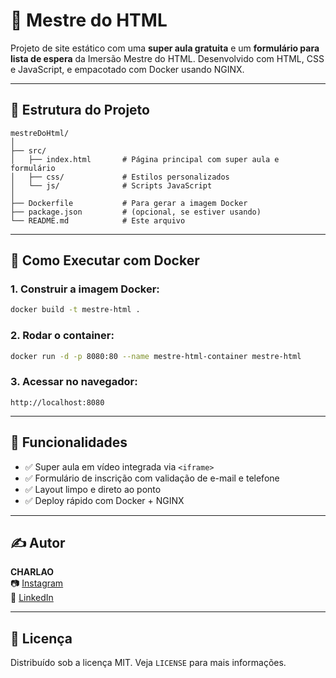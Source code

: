 # 🚀 Mestre do HTML

Projeto de site estático com uma **super aula gratuita** e um **formulário para lista de espera** da Imersão Mestre do HTML. Desenvolvido com HTML, CSS e JavaScript, e empacotado com Docker usando NGINX.

---

## 📁 Estrutura do Projeto

```
mestreDoHtml/
│
├── src/
│   ├── index.html       # Página principal com super aula e formulário
│   ├── css/             # Estilos personalizados
│   └── js/              # Scripts JavaScript
│
├── Dockerfile           # Para gerar a imagem Docker
├── package.json         # (opcional, se estiver usando)
└── README.md            # Este arquivo
```

---

## 🐳 Como Executar com Docker

### 1. Construir a imagem Docker:

```bash
docker build -t mestre-html .
```

### 2. Rodar o container:

```bash
docker run -d -p 8080:80 --name mestre-html-container mestre-html
```

### 3. Acessar no navegador:

```
http://localhost:8080
```

---

## 🧠 Funcionalidades

- ✅ Super aula em vídeo integrada via `<iframe>`
- ✅ Formulário de inscrição com validação de e-mail e telefone
- ✅ Layout limpo e direto ao ponto
- ✅ Deploy rápido com Docker + NGINX

---

## ✍️ Autor

**CHARLAO**  
📷 [Instagram](https://instagram.com/seuperfil)  
💼 [LinkedIn](https://linkedin.com/in/seuperfil)

---

## 📄 Licença

Distribuído sob a licença MIT. Veja `LICENSE` para mais informações.
